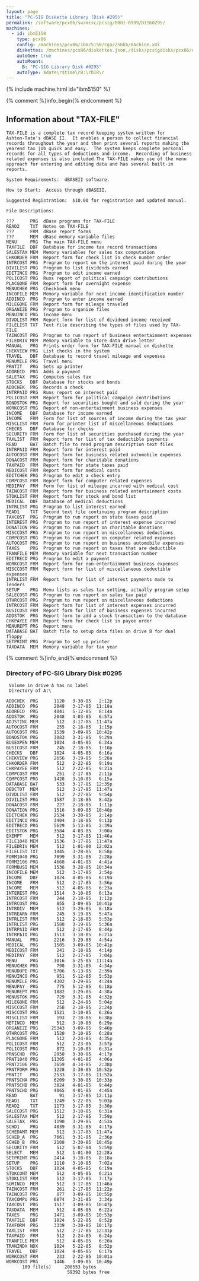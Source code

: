 ```yaml
---
layout: page
title: "PC-SIG Diskette Library (Disk #295)"
permalink: /software/pcx86/sw/misc/pcsig/0001-0999/DISK0295/
machines:
  - id: ibm5150
    type: pcx86
    config: /machines/pcx86/ibm/5150/cga/256kb/machine.xml
    diskettes: /machines/pcx86/diskettes.json,/disks/pcsigdisks/pcx86/diskettes.json
    autoGen: true
    autoMount:
      B: "PC-SIG Library Disk #0295"
    autoType: $date\r$time\rB:\rDIR\r
---
```


{% include machine.html id="ibm5150" %}

{% comment %}info_begin{% endcomment %}

## Information about "TAX-FILE"

    TAX-FILE is a complete tax record keeping system written for
    Ashton-Tate's dBASE II.  It enables a person to collect financial
    records throughout the year and then print several reports making the
    yearend tax job quick and easy.  The system keeps complete personal
    records for all types of deductions and income.  Recording of business
    related expenses is also included.The TAX-FILE makes use of the menu
    approach for entering and editing data and has several built-in
    reports.
    
    System Requirements:  dBASEII software.
    
    How to Start:  Access through dBASEII.
    
    Suggested Registration:  $10.00 for registration and updated manual.
    
    File Descriptions:
    
    ???      PRG  dBase programs for TAX-FILE
    READ2    TXT  Notes on TAX-FILE
    ???      FRM  dBase report forms
    ???      MEM  dBase memory variable files
    MENU     PRG  The main TAX-FILE menu
    TAXFILE  DBF  Database for income tax record transactions
    SALESTAX MEM  Memory variables for sales tax computation
    CHKORDER FRM  Report form for check list in check number order
    INTRCOST PRG  Program to report on the interest paid during the year
    DIVILIST PRG  Program to list dividends earned
    EDITINCO PRG  Program to edit income earned
    POLICOST PRG  Runs report of political campaign contributions
    PLACGONE FRM  Report form for overnight expense
    MENUCHEK PRG  Checkbook menu
    INCOFILE MEM  Memory variable for next income identification number
    ADDINCO  PRG  Program to enter income earned
    MILEGONE FRM  Report form for mileage traveled
    ORGANIZE PRG  Program to organize files
    MENUINCO PRG  Income menu
    DIVDLIST FRM  Report form for list of dividend income received
    FILELIST TXT  Text file describing the types of files used by TAX- FILE
    TAINCOST PRG  Program to run report of business entertainment expenses
    FILEDRIV MEM  Memory variable to store data drive letter
    MANUAL   PRG  Prints order form for TAX-FILE manual on diskette
    CHEKVIEW PRG  List checks in the system
    TRAVEL   DBF  Database to record travel mileage and expenses
    MENUMILE PRG  Travel menu
    PRNTIT   PRG  Sets up printer
    ADDRECD  PRG  Adds a payment
    SALETAX  PRG  Computes sales tax
    STOCKS   DBF  Database for stocks and bonds
    ADDCHEK  PRG  Records a check
    INTRPAID PRG  Runs report on interest paid
    POLICOST FRM  Report form for political campaign contributions
    BONDSTOK PRG  Report for securities bought and sold during the year
    WORKCOST PRG  Report of non-entertainment business expenses
    INCOME   DBF  Database for income earned
    INCOME   FRM  Form for list of sources of income during the tax year
    MISCLIST FRM  Form for printer list of miscellaneous deductions
    CHECKS   DBF  Database for checks
    SECURITY FRM  Form for list of securities purchased during the year
    TAXLIST  FRM  Report form for list of tax deductible payments
    READ     BAT  Batch file to read program description text files
    INTRPAID FRM  Report form for interest paid
    AUTOCOST FRM  Report form for business related automobile expenses
    DONACOST FRM  Report form for charitable donations
    TAXPAID  FRM  Report form for state taxes paid
    MEDICOST FRM  Report form for medical costs
    EDITCHEK PRG  Program to edit a check entry
    COMPCOST FRM  Report form for computer related expenses
    MEDIPAY  FRM  Form for list of mileage incurred with medical cost
    TAINCOST FRM  Report form for business related entertainment costs
    STOKLIST FRM  Report form for stock and bond list
    MEDICAL  DBF  Database of medical deductions
    INTRLIST PRG  Program to list interest earned
    READ1    TXT  Second text file continuing program description
    TAXCOST  PRG  Program to run report on state taxes paid
    INTEREST PRG  Program to run report of interest expense incurred
    DONATION PRG  Program to run report on charitable donations
    MISCCOST PRG  Program to run report on miscellaneous deductions
    COMPCOST PRG  Program to run report on computer related expenses
    AUTOCOST PRG  Program to run report on business automobile expenses
    TAXES    PRG  Program to run report on taxes that are deductible
    TRANFILE MEM  Memory variable for next transaction number
    EDITRECD PRG  Program to edit a payment
    WORKCOST FRM  Report form for non-entertainment business expenses
    MISCCOST FRM  Report form for list of miscellaneous deductible expenses
    INTRLIST FRM  Report form for list of interest payments made to lenders
    SETUP    PRG  Menu lists as sales tax setting, actually program setup
    SALECOST PRG  Program to run report on sales tax paid
    OTHRCOST PRG  Program to run report on miscellaneous deductions
    INTRCOST FRM  Report form for list of interest expenses incurred
    BUSICOST FRM  Report form for list of business expenses incurred
    ADDSTOK  PRG  Report form to add a stock transaction to the database
    CHKPAYEE FRM  Report form for check list in payee order
    MENUREPT PRG  Report menu
    DATABASE BAT  Batch file to setup data files on drive B for dual floppy
    SETPRINT PRG  Program to set up printer
    TAXDATA  MEM  Memory variable for tax year
{% comment %}info_end{% endcomment %}


### Directory of PC-SIG Library Disk #0295

     Volume in drive A has no label
     Directory of A:\

    ADDCHEK  PRG      1120   3-30-85   2:12p
    ADDINCO  PRG      2048   3-17-85  11:18a
    ADDRECD  PRG      4041   5-12-85   8:14a
    ADDSTOK  PRG      2048   4-03-85   6:57a
    ADJSTINC MEM       512   3-17-85  11:47a
    AUTOCOST FRM       255   2-18-85   1:15p
    AUTOCOST PRG      1539   3-09-85  10:42p
    BONDSTOK PRG      3083   3-31-85   9:29a
    BUSEXPEN MEM      1024   4-05-85   6:24a
    BUSICOST FRM       245   2-18-85   1:10p
    CHECKS   DBF      1024   4-05-85   6:16a
    CHEKVIEW PRG      2656   3-19-85   5:28a
    CHKORDER FRM       512   2-22-85   9:19a
    CHKPAYEE FRM       512   2-22-85   9:21a
    COMPCOST FRM       251   2-17-85   2:11p
    COMPCOST PRG      1428   3-10-85   6:15a
    DATABASE BAT       533   3-17-85  12:35p
    DEDCTOT  MEM       512   3-17-85  11:47a
    DIVDLIST FRM       512   2-27-85   9:54p
    DIVILIST PRG      1587   3-18-85   8:42p
    DONACOST FRM       227   2-18-85   1:11p
    DONATION PRG      1516   3-09-85  10:40p
    EDITCHEK PRG      2534   3-30-85   2:14p
    EDITINCO PRG      3404   3-18-85   9:13p
    EDITRECD PRG      5629   5-13-85   2:39a
    EDITSTOK PRG      3584   4-03-85   7:00a
    EXEMPT   MEM       512   3-17-85  11:46a
    FILE1040 MEM      1536   3-17-85  11:47a
    FILEDRIV MEM       512   1-01-80  12:02a
    FILELIST TXT      1045   3-28-85   8:58p
    FORM1040 PRG      7099   3-31-85   2:28p
    FORM2106 PRG      4668   4-01-85   4:41a
    FORMBUSI MEM      1536   3-28-85  10:34a
    INCOFILE MEM       512   3-17-85   2:54p
    INCOME   DBF      1024   4-05-85   6:19a
    INCOME   FRM       512   2-17-85   3:56p
    INCOME   MEM       512   4-05-85   6:23a
    INTEREST PRG      1514   3-10-85   6:13a
    INTRCOST FRM       244   2-18-85   1:12p
    INTRCOST PRG       855   3-09-85  10:41p
    INTRDIV  MEM       512   3-29-85   8:18a
    INTREARN FRM       245   3-19-85   5:47a
    INTRLIST FRM       512   2-18-85   5:53p
    INTRLIST PRG      1588   3-19-85   5:36a
    INTRPAID FRM       512   2-17-85   8:44p
    INTRPAID PRG      1513   3-10-85   6:21a
    MANUAL   PRG      2216   3-29-85   4:54a
    MEDICAL  PRG      1505   3-09-85  10:41p
    MEDICOST FRM       241   2-18-85   4:14p
    MEDIPAY  FRM       512   2-17-85   7:04p
    MENU     PRG      3016   5-25-85  11:14a
    MENUCHEK PRG       798   3-31-85   4:34p
    MENUDUPE PRG      5706   5-13-85   2:39a
    MENUINCO PRG       951   5-12-85   5:53p
    MENUMILE PRG      4302   3-29-85   4:24a
    MENUPAY  PRG       775   5-12-85   6:18p
    MENUREPT PRG      1882   3-29-85   4:38a
    MENUSTOK PRG       729   3-31-85   4:32p
    MILEGONE FRM       512   2-24-85   5:04p
    MISCCOST FRM       258   2-18-85   2:24p
    MISCCOST PRG      1521   3-10-85   6:26a
    MISCLIST FRM       193   2-18-85   6:38p
    NETINCO  MEM       512   3-10-85   6:29p
    ORGANIZE PRG     25343   3-09-85   9:40p
    OTHRCOST PRG      1520   3-10-85   6:28a
    PLACGONE FRM       512   2-24-85   4:35p
    POLICOST FRM       512   2-23-85   3:57p
    POLICOST PRG       872   3-10-85   6:31a
    PRNSCHB  PRG      2950   3-30-85   4:17p
    PRNT1040 PRG     11305   4-01-85   4:06a
    PRNT2106 PRG      3659   4-14-85   2:38p
    PRNTFORM PRG      1228   3-30-85  10:52p
    PRNTIT   PRG      2533   3-17-85  11:52a
    PRNTSCHA PRG      6209   3-30-85  10:33p
    PRNTSCHB PRG      3824   4-01-85   9:44p
    PRNTSCHD PRG      4065   4-01-85   4:45a
    READ     BAT        91   3-17-85  12:11p
    READ1    TXT      1249   5-22-85   9:03p
    READ2    TXT      1173   3-17-85   3:30p
    SALECOST PRG      1512   3-10-85   6:31a
    SALESTAX MEM       512   2-17-85   7:59p
    SALETAX  PRG      1190   3-29-85   4:53a
    SCHD1    PRG      4839   3-31-85   4:17p
    SCHEDAMT MEM       512   3-17-85  11:47a
    SCHED_A  PRG      7661   3-31-85   2:36p
    SCHED_B  PRG      2108   3-30-85  10:45p
    SECURITY FRM       512   5-07-84   5:59p
    SELECT   MEM       512   1-01-80  12:28a
    SETPRINT PRG      2414   3-10-85   8:18a
    SETUP    PRG      1110   3-10-85   7:02a
    STOCKS   DBF      1024   4-05-85   6:19a
    STOKCONT MEM       512   4-05-85   6:21a
    STOKLIST FRM       512   3-17-85   7:17p
    SUMINCO  MEM       512   3-17-85  11:46a
    TAINCOST FRM       261   2-17-85  11:22p
    TAINCOST PRG       877   3-09-85  10:55p
    TAXCOMPU PRG      6874   3-31-85   3:34p
    TAXCOST  PRG      1517   3-09-85  10:47p
    TAXDATA  MEM       512   4-05-85   6:22a
    TAXES    PRG      1471   3-09-85  10:53p
    TAXFILE  DBF      1024   5-22-85   8:52p
    TAXFORM  PRG      3339   3-30-85  10:17p
    TAXLIST  FRM       512   2-17-85  12:31p
    TAXPAID  FRM       512   2-24-85   6:24p
    TRANFILE MEM       512   4-05-85   6:20a
    TRANINDX NDX      1024   5-22-85   8:52p
    TRAVEL   DBF      1024   4-05-85   6:17a
    WORKCOST FRM       233   2-22-85  10:01a
    WORKCOST PRG      1446   3-09-85  10:49p
          109 file(s)     208553 bytes
                           59392 bytes free
